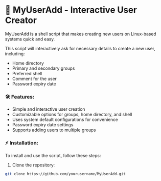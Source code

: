 # 🚀 MyUserAdd - Interactive User Creator

MyUserAdd is a shell script that makes creating new users on Linux-based systems quick and easy.

This script will interactively ask for necessary details to create a new user, including:
- Home directory
- Primary and secondary groups
- Preferred shell
- Comment for the user
- Password expiry date

### 🛠️ Features:
- Simple and interactive user creation
- Customizable options for groups, home directory, and shell
- Uses system default configurations for convenience
- Password expiry date settings
- Supports adding users to multiple groups

### ⚡ Installation:

To install and use the script, follow these steps:

1. Clone the repository:
```bash
git clone https://github.com/yourusername/MyUserAdd.git
